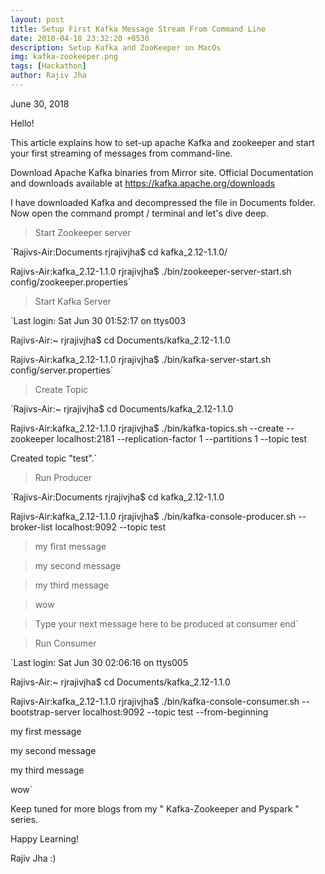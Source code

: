 ```yaml
---
layout: post
title: Setup First Kafka Message Stream From Command Line 
date: 2018-04-18 23:32:20 +0530
description: Setup Kafka and ZooKeeper on MacOs
img: kafka-zookeeper.png 
tags: [Hackathon]
author: Rajiv Jha
---
```

June 30, 2018

Hello!

This article explains how to set-up apache Kafka and zookeeper and start your first streaming of messages from command-line.

Download Apache Kafka binaries from Mirror site. Official Documentation and downloads available at https://kafka.apache.org/downloads

I have downloaded Kafka and decompressed the file in Documents folder. Now open the command prompt / terminal and let's dive deep.


> Start Zookeeper server

`Rajivs-Air:Documents rjrajivjha$ cd kafka_2.12-1.1.0/

Rajivs-Air:kafka_2.12-1.1.0 rjrajivjha$ ./bin/zookeeper-server-start.sh config/zookeeper.properties`

> Start Kafka Server 


`Last login: Sat Jun 30 01:52:17 on ttys003

Rajivs-Air:~ rjrajivjha$ cd Documents/kafka_2.12-1.1.0

Rajivs-Air:kafka_2.12-1.1.0 rjrajivjha$ ./bin/kafka-server-start.sh config/server.properties`


> Create Topic 

`Rajivs-Air:~ rjrajivjha$ cd Documents/kafka_2.12-1.1.0

Rajivs-Air:kafka_2.12-1.1.0 rjrajivjha$ ./bin/kafka-topics.sh --create --zookeeper localhost:2181 --replication-factor 1 --partitions 1 --topic test

Created topic "test".`


> Run Producer

`Rajivs-Air:Documents rjrajivjha$ cd kafka_2.12-1.1.0

Rajivs-Air:kafka_2.12-1.1.0 rjrajivjha$ ./bin/kafka-console-producer.sh --broker-list localhost:9092 --topic test

>my first message

>my second message

>my third message

>wow

>Type your next message here to be produced at consumer end`


> Run Consumer 



`Last login: Sat Jun 30 02:06:16 on ttys005

Rajivs-Air:~ rjrajivjha$ cd Documents/kafka_2.12-1.1.0

Rajivs-Air:kafka_2.12-1.1.0 rjrajivjha$ ./bin/kafka-console-consumer.sh --bootstrap-server localhost:9092 --topic test --from-beginning

my first message

my second message

my third message

wow`


Keep tuned for more blogs from my " Kafka-Zookeeper and Pyspark " series.

Happy Learning!

Rajiv Jha :) 
